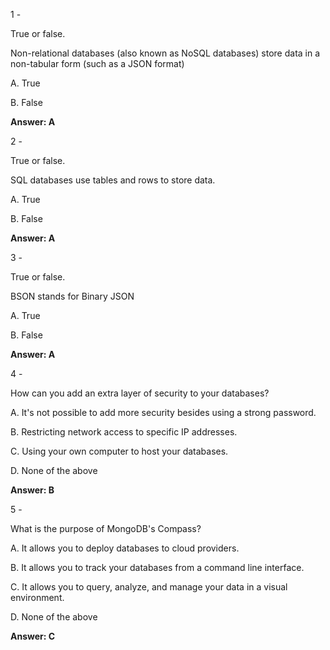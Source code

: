1 - 

True or false.

Non-relational databases (also known as NoSQL databases) store data in a non-tabular form (such as a JSON format)

A. True

B. False

**Answer: A**

2 - 

True or false.

SQL databases use tables and rows to store data.

A. True

B. False

**Answer: A**

3 - 

True or false.

BSON stands for Binary JSON

A. True

B. False

**Answer: A**

4 -

How can you add an extra layer of security to your databases?

A. It's not possible to add more security besides using a strong password.

B. Restricting network access to specific IP addresses.

C. Using your own computer to host your databases.

D. None of the above

**Answer: B**

5 - 

What is the purpose of MongoDB's Compass?

A. It allows you to deploy databases to cloud providers.

B. It allows you to track your databases from a command line interface.

C. It allows you to query, analyze, and manage your data in a visual environment.

D. None of the above

**Answer: C**
